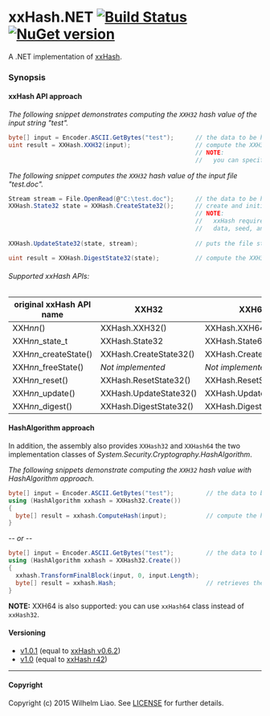 xxHash.NET [![Build Status](https://travis-ci.org/wilhelmliao/xxHash.NET.svg?branch=master)](https://travis-ci.org/wilhelmliao/xxHash.NET) [![NuGet version](https://badge.fury.io/nu/xxHash.NET.svg)](https://badge.fury.io/nu/xxHash.NET)
==========
A .NET implementation of [xxHash](https://github.com/Cyan4973/xxHash). 

### Synopsis ###

#### xxHash API approach ####
*The following snippet demonstrates computing the `XXH32` hash value of the input string "test".*
```csharp
byte[] input = Encoder.ASCII.GetBytes("test");      // the data to be hashed
uint result = XXHash.XXH32(input);                  // compute the XXH32 hash value. => '1042293711'
                                                    // NOTE:
                                                    //   you can specified seed as the second parameter.
```

*The following snippet computes the `XXH32` hash value of the input file "test.doc".*
```csharp
Stream stream = File.OpenRead(@"C:\test.doc");      // the data to be hashed
XXHash.State32 state = XXHash.CreateState32();      // create and initialize a xxH states instance.
                                                    // NOTE:
                                                    //   xxHash require a xxH state object for keeping
                                                    //   data, seed, and vectors.
                                                    
XXHash.UpdateState32(state, stream);                // puts the file stream into specified xxH state.

uint result = XXHash.DigestState32(state);          // compute the XXH32 hash value.
```

###### Supported xxHash APIs: ######

| original xxHash API name | XXH32                    | XXH64                    |
|--------------------------|--------------------------|--------------------------|
| XXH*nn*()                | XXHash.XXH32()           | XXHash.XXH64()           |
| XXH*nn*_state_t          | XXHash.State32           | XXHash.State64           |
| XXH*nn*_createState()    | XXHash.CreateState32()   | XXHash.CreateState64()   |
| XXH*nn*_freeState()      | *Not implemented*        | *Not implemented*        |
| XXH*nn*_reset()          | XXHash.ResetState32()    | XXHash.ResetState64()    |
| XXH*nn*_update()         | XXHash.UpdateState32()   | XXHash.UpdateState64()   |
| XXH*nn*_digest()         | XXHash.DigestState32()   | XXHash.DigestState64()   |

#### HashAlgorithm approach ####
In addition, the assembly also provides `XXHash32` and `XXHash64` the two implementation classes of *System.Security.Cryptography.HashAlgorithm*.

*The following snippets demonstrate computing the `XXH32` hash value with HashAlgorithm approach.*
```csharp
byte[] input = Encoder.ASCII.GetBytes("test");         // the data to be hashed.
using (HashAlgorithm xxhash = XXHash32.Create())
{
  byte[] result = xxhash.ComputeHash(input);           // compute the hash.
}
```
-- *or* --
```csharp
byte[] input = Encoder.ASCII.GetBytes("test");         // the data to be hashed
using (HashAlgorithm xxhash = XXHash32.Create())
{
  xxhash.TransformFinalBlock(input, 0, input.Length);
  byte[] result = xxhash.Hash;                         // retrieves the hash value.
}
```
**NOTE:** XXH64 is also supported: you can use `xxHash64` class instead of `xxHash32`.



#### Versioning ####
 + [v1.0.1](https://github.com/wilhelmliao/xxHash.NET/releases/tag/v1.0.1) (equal to [xxHash v0.6.2](https://github.com/Cyan4973/xxHash/releases/tag/v0.6.2))
 + [v1.0](https://github.com/wilhelmliao/xxHash.NET/releases/tag/v1.0) (equal to [xxHash r42](https://github.com/Cyan4973/xxHash/releases/tag/r42))

-----------

#### Copyright ####
Copyright (c) 2015 Wilhelm Liao. See [LICENSE](https://github.com/wilhelmliao/xxHash.NET/blob/master/LICENSE) for further details.
